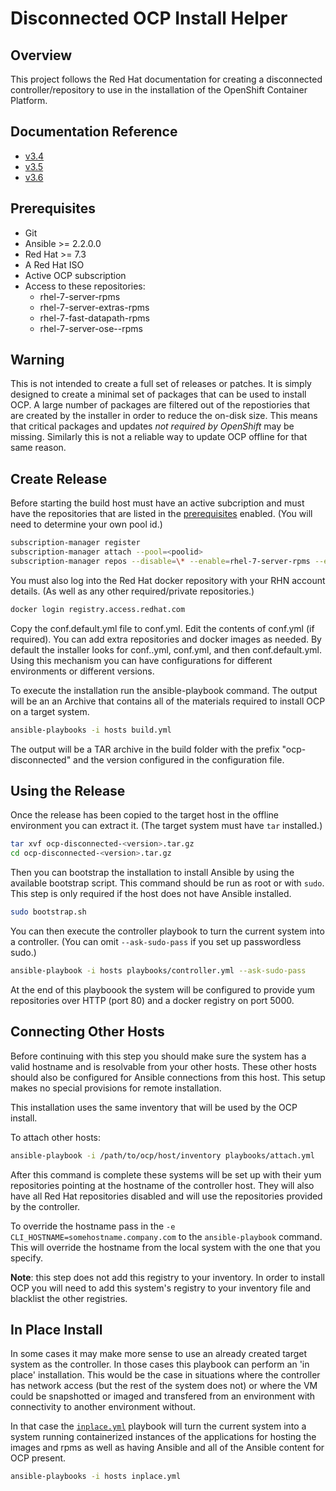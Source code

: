 # Disconnected OCP Install Helper

## Overview
This project follows the Red Hat documentation for creating a disconnected controller/repository to use in the installation of the OpenShift Container Platform.

## Documentation Reference
- [v3.4](https://docs.openshift.com/container-platform/3.4/install_config/install/disconnected_install.html)
- [v3.5](https://docs.openshift.com/container-platform/3.5/install_config/install/disconnected_install.html)
- [v3.6](https://docs.openshift.com/container-platform/3.6/install_config/install/disconnected_install.html)

## Prerequisites
* Git
* Ansible >= 2.2.0.0
* Red Hat >= 7.3
* A Red Hat ISO
* Active OCP subscription
* Access to these repositories:
    - rhel-7-server-rpms
    - rhel-7-server-extras-rpms
    - rhel-7-fast-datapath-rpms
    - rhel-7-server-ose-<ocp version>-rpms

## Warning
This is not intended to create a full set of releases or patches. It is simply designed to create a minimal set of packages that can be used to install OCP. A large number of packages are filtered out of the repostiories that are created by the installer in order to reduce the on-disk size. This means that critical packages and updates *not required by OpenShift* may be missing. Similarly this is not a reliable way to update OCP offline for that same reason.

## Create Release
Before starting the build host must have an active subcription and must have the repositories that are listed in the [prerequisites](#prerequisites) enabled. (You will need to determine your own pool id.)

```bash
subscription-manager register
subscription-manager attach --pool=<poolid>
subscription-manager repos --disable=\* --enable=rhel-7-server-rpms --enable rhel-7-server-extras-rpms --enable rhel-7-server-ose-<ocp version>-rpms
```

You must also log into the Red Hat docker repository with your RHN account details. (As well as any other required/private repositories.)

```bash
docker login registry.access.redhat.com
```

Copy the conf.default.yml file to conf.yml. Edit the contents of conf.yml (if required). You can add extra repositories and docker images as needed. By default the installer looks for conf.<environment>.yml, conf.yml, and then conf.default.yml. Using this mechanism you can have configurations for different environments or different versions.

To execute the installation run the ansible-playbook command. The output will be an an Archive that contains all of the materials required to install OCP on a target system.

```bash
ansible-playbooks -i hosts build.yml
```

The output will be a TAR archive in the build folder with the prefix "ocp-disconnected" and the version configured in the configuration file.

## Using the Release
Once the release has been copied to the target host in the offline environment you can extract it. (The target system must have `tar` installed.)

```bash
tar xvf ocp-disconnected-<version>.tar.gz
cd ocp-disconnected-<version>.tar.gz
```

Then you can bootstrap the installation to install Ansible by using the available bootstrap script. This command should be run as root or with `sudo`. This step is only required if the host does not have Ansible installed.

```bash
sudo bootstrap.sh
```

You can then execute the controller playbook to turn the current system into a controller. (You can omit `--ask-sudo-pass` if you set up passwordless sudo.)

```bash
ansible-playbook -i hosts playbooks/controller.yml --ask-sudo-pass
```

At the end of this playboook the system will be configured to provide yum repositories over HTTP (port 80) and a docker registry on port 5000.

## Connecting Other Hosts
Before continuing with this step you should make sure the system has a valid hostname and is resolvable from your other hosts. These other hosts should also be configured for Ansible connections from this host. This setup makes no special provisions for remote installation.

This installation uses the same inventory that will be used by the OCP install.

To attach other hosts:
```bash
ansible-playbook -i /path/to/ocp/host/inventory playbooks/attach.yml
```

After this command is complete these systems will be set up with their yum repositories pointing at the hostname of the controller host. They will also have all Red Hat repositories disabled and will use the repositories provided by the controller.

To override the hostname pass in the `-e CLI_HOSTNAME=somehostname.company.com` to the `ansible-playbook` command. This will override the hostname from the local system with the one that you specify.

**Note**: this step does not add this registry to your inventory. In order to install OCP you will need to add this system's registry to your inventory file and blacklist the other registries.

## In Place Install
In some cases it may make more sense to use an already created target system as the controller. In those cases this playbook can perform an 'in place' installation. This would be the case in situations where the controller has network access (but the rest of the system does not) or where the VM could be snapshotted or imaged and transfered from an environment with connectivity to another environment without.

In that case the [`inplace.yml`](./inplace.yml) playbook will turn the current system into a system running containerized instances of the applications for hosting the images and rpms as well as having Ansible and all of the Ansible content for OCP present.

```bash
ansible-playbooks -i hosts inplace.yml
```
